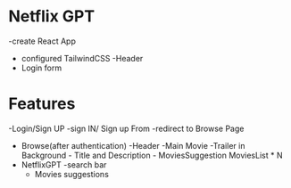# Netflix GPT
-create React App
- configured TailwindCSS
-Header
- Login form




# Features
-Login/Sign UP
    -sign IN/ Sign up From
    -redirect to Browse Page
- Browse(after authentication)
    -Header
    -Main Movie
        -Trailer in Background
        - Title and Description
        - MoviesSuggestion
            MoviesList * N
- NetflixGPT
    -search bar
    - Movies suggestions            